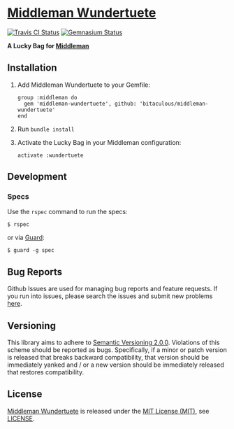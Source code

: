 [Middleman Wundertuete]
=======================

[![Travis CI Status][Travis CI Status]][Travis CI] [![Gemnasium Status][Gemnasium Status]][Gemnasium]

**A Lucky Bag for [Middleman]**

Installation
------------

1. Add Middleman Wundertuete to your Gemfile:

    ```
    group :middleman do
      gem 'middleman-wundertuete', github: 'bitaculous/middleman-wundertuete'
    end
    ```

2. Run `bundle install`

3. Activate the Lucky Bag in your Middleman configuration:

    ```
    activate :wundertuete
    ```

Development
-----------

### Specs

Use the `rspec` command to run the specs:

```
$ rspec
```

or via [Guard]:

```
$ guard -g spec
```

Bug Reports
-----------

Github Issues are used for managing bug reports and feature requests. If you run into issues, please search the issues
and submit new problems [here].

Versioning
----------

This library aims to adhere to [Semantic Versioning 2.0.0]. Violations of this scheme should be reported as bugs.
Specifically, if a minor or patch version is released that breaks backward compatibility, that version should be
immediately yanked and / or a new version should be immediately released that restores compatibility.

License
-------

[Middleman Wundertuete] is released under the [MIT License (MIT)], see [LICENSE].

[Gemnasium]: https://gemnasium.com/bitaculous/middleman-wundertuete "Middleman Wundertuete at Gemnasium"
[Gemnasium Status]: https://img.shields.io/gemnasium/bitaculous/middleman-wundertuete.svg?style=flat "Gemnasium Status"
[Guard]: http://guardgem.org "A command line tool to easily handle events on file system modifications."
[here]: https://github.com/bitaculous/middleman-wundertuete/issues "Github Issues"
[LICENSE]: https://raw.githubusercontent.com/bitaculous/middleman-wundertuete/master/LICENSE "License"
[Middleman]: http://middlemanapp.com "Hand-crafted frontend development"
[Middleman Wundertuete]: https://bitaculous.github.io/middleman-wundertuete/ "A Lucky Bag for Middleman"
[MIT License (MIT)]: http://opensource.org/licenses/MIT "The MIT License (MIT)"
[Semantic Versioning 2.0.0]: http://semver.org "Semantic Versioning 2.0.0"
[Travis CI]: https://travis-ci.org/bitaculous/middleman-wundertuete "Middleman Wundertuete at Travis CI"
[Travis CI Status]: https://img.shields.io/travis/bitaculous/middleman-wundertuete.svg?style=flat "Travis CI Status"